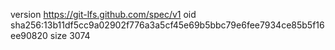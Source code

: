 version https://git-lfs.github.com/spec/v1
oid sha256:13b11df5cc9a02902f776a3a5cf45e69b5bbc79e6fee7934ce85b5f16ee90820
size 3074

